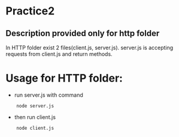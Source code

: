 # Practice2

## Description provided only for http folder

In HTTP folder exist 2 files(client.js, server.js).
server.js is accepting requests from client.js and return methods.

# Usage for HTTP folder:

- run server.js with command

```
    node server.js
```

- then run client.js

```
    node client.js
```
